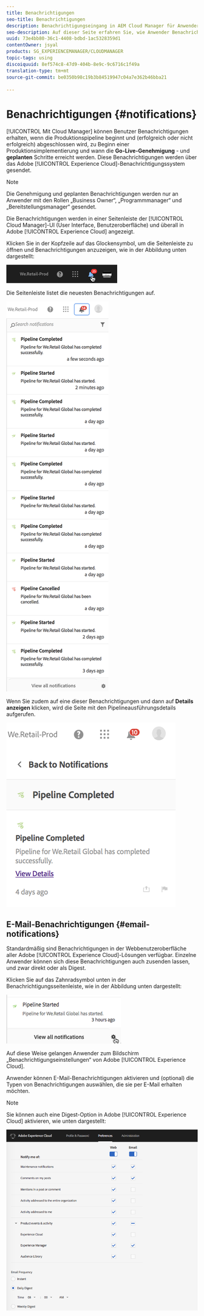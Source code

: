 ```yaml
---
title: Benachrichtigungen
seo-title: Benachrichtigungen
description: Benachrichtigungseingang in AEM Cloud Manager für Anwender
seo-description: Auf dieser Seite erfahren Sie, wie Anwender Benachrichtigungen empfangen, wenn eine Pipeline in AEM Cloud Manager gestartet und fertiggestellt wird (ob erfolgreich oder nicht).
uuid: 73e4bb80-36c1-4408-bdbd-1ac5328359d1
contentOwner: jsyal
products: SG_EXPERIENCEMANAGER/CLOUDMANAGER
topic-tags: using
discoiquuid: 8ef574c8-47d9-404b-8e9c-9c6716c1f49a
translation-type: tm+mt
source-git-commit: be0350b98c19b3b84519947c04a7e362b46bba21

---
```



# Benachrichtigungen {#notifications}

[!UICONTROL Mit Cloud Manager] können Benutzer Benachrichtigungen erhalten, wenn die Produktionspipeline beginnt und (erfolgreich oder nicht erfolgreich) abgeschlossen wird, zu Beginn einer Produktionsimplementierung und wann die **Go-Live-Genehmigung** - und **geplanten** Schritte erreicht werden. Diese Benachrichtigungen werden über das Adobe [!UICONTROL Experience Cloud]-Benachrichtigungssystem gesendet.

>[!NOTE]
>
>Die Genehmigung und geplanten Benachrichtigungen werden nur an Anwender mit den Rollen „Business Owner“, „Programmmanager“ und „Bereitstellungsmanager“ gesendet.

Die Benachrichtigungen werden in einer Seitenleiste der [!UICONTROL Cloud Manager]-UI (User Interface, Benutzeroberfläche) und überall in Adobe [!UICONTROL Experience Cloud] angezeigt.

Klicken Sie in der Kopfzeile auf das Glockensymbol, um die Seitenleiste zu öffnen und Benachrichtigungen anzuzeigen, wie in der Abbildung unten dargestellt:

![](assets/image2018-7-12_11-52-40.png)

Die Seitenleiste listet die neuesten Benachrichtigungen auf.

![](assets/screen_shot_2018-07-20at91406pm.png)

Wenn Sie zudem auf eine dieser Benachrichtigungen und dann auf **Details anzeigen** klicken, wird die Seite mit den Pipelineausführungsdetails aufgerufen.

![](assets/screen_shot_2018-08-14at43503pm.png)

## E-Mail-Benachrichtigungen {#email-notifications}

Standardmäßig sind Benachrichtigungen in der Webbenutzeroberfläche aller Adobe [!UICONTROL Experience Cloud]-Lösungen verfügbar. Einzelne Anwender können sich diese Benachrichtigungen auch zusenden lassen, und zwar direkt oder als Digest.

Klicken Sie auf das Zahnradsymbol unten in der Benachrichtigungsseitenleiste, wie in der Abbildung unten dargestellt:

![](assets/image2018-7-12_12-8-19.png)

Auf diese Weise gelangen Anwender zum Bildschirm „Benachrichtigungseinstellungen“ von Adobe [!UICONTROL Experience Cloud].

Anwender können E-Mail-Benachrichtigungen aktivieren und (optional) die Typen von Benachrichtigungen auswählen, die sie per E-Mail erhalten möchten.

>[!NOTE]
>
>Sie können auch eine Digest-Option in Adobe [!UICONTROL Experience Cloud] aktivieren, wie unten dargestellt:

![](assets/image2018-7-12_12-10-51.png)
